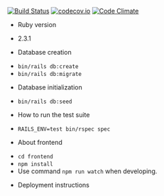 [![Build Status](https://travis-ci.org/yuyataki/app_votematch.svg?branch=master)](https://travis-ci.org/yuyataki/app_votematch)
[![codecov.io](https://codecov.io/github/yuyataki/app_votematch/coverage.svg?branch=master)](https://codecov.io/github/yuyataki/app_votematch?branch=master)
[![Code Climate](https://codeclimate.com/github/yuyataki/app_votematch/badges/gpa.svg)](https://codeclimate.com/github/yuyataki/app_votematch)

* Ruby version
 - 2.3.1

* Database creation
 - `bin/rails db:create`
 - `bin/rails db:migrate`

* Database initialization
 - `bin/rails db:seed`

* How to run the test suite
 - `RAILS_ENV=test bin/rspec spec`

* About frontend
 - `cd frontend`
 - `npm install`
 - Use command `npm run watch` when developing.

* Deployment instructions
